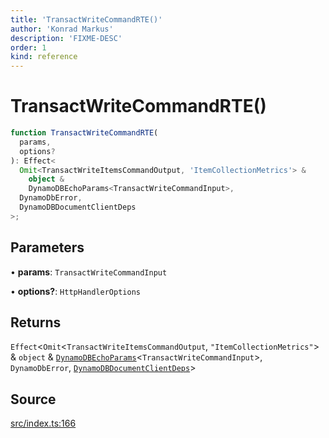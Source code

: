 ```yaml
---
title: 'TransactWriteCommandRTE()'
author: 'Konrad Markus'
description: 'FIXME-DESC'
order: 1
kind: reference
---
```


# TransactWriteCommandRTE()

```ts
function TransactWriteCommandRTE(
  params,
  options?
): Effect<
  Omit<TransactWriteItemsCommandOutput, 'ItemCollectionMetrics'> &
    object &
    DynamoDBEchoParams<TransactWriteCommandInput>,
  DynamoDbError,
  DynamoDBDocumentClientDeps
>;
```

## Parameters

• **params**: `TransactWriteCommandInput`

• **options?**: `HttpHandlerOptions`

## Returns

`Effect`\<`Omit`\<`TransactWriteItemsCommandOutput`, `"ItemCollectionMetrics"`\> & `object` & [`DynamoDBEchoParams`](/projects/konkerdev-aws-client-effect-dynamodb/reference/type-aliases/dynamodbechoparams)\<`TransactWriteCommandInput`\>, `DynamoDbError`, [`DynamoDBDocumentClientDeps`](/projects/konkerdev-aws-client-effect-dynamodb/reference/type-aliases/dynamodbdocumentclientdeps)\>

## Source

[src/index.ts:166](https://github.com/konkerdotdev/aws-client-effect-dynamodb/blob/61cc23ece48bc14ff19d7990e27b716d0c6ee7ed/src/index.ts#L166)
